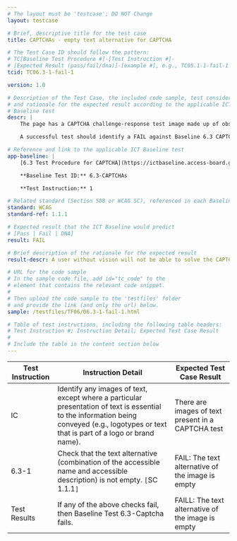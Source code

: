 ```yaml
---
# The layout must be 'testcase'; DO NOT Change
layout: testcase

# Brief, descriptive title for the test case
title: CAPTCHAs - empty text alternative for CAPTCHA

# The Test Case ID should follow the pattern:
# TC[Baseline Test Procedure #]-[Test Instruction #]-
# [Expected Result (pass/fail/dna)]-[example #], e.g., TC05.1-1-fail-1
tcid: TC06.3-1-fail-1

version: 1.0

# Description of the Test Case, the included code sample, test considerations,
# and rationale for the expected result according to the applicable ICT
# Baseline test
descr: |
    The page has a CAPTCHA challenge-response test image made up of obscured text characters.

    A successful test should identify a FAIL against Baseline 6.3 CAPTCHA.

# Reference and link to the applicable ICT Baseline test
app-baseline: |
    [6.3 Test Procedure for CAPTCHA](https://ictbaseline.access-board.gov/06Images/#63-test-procedure-for-captchas)

    **Baseline Test ID:** 6.3-CAPTCHAs

    **Test Instruction:** 1

# Related standard (Section 508 or WCAG SC), referenced in each Baseline procedure/step
standard: WCAG
standard-ref: 1.1.1

# Expected result that the ICT Baseline would predict
# [Pass | Fail | DNA]
result: FAIL

# Brief description of the rationale for the expected result
result-descr: A user without vision will not be able to solve the CAPTCHA because it has an empty text alternative

# URL for the code sample
# In the sample code file, add id="tc_code" to the
# element that contains the relevant code snippet.
#
# Then upload the code sample to the 'testfiles' folder
# and provide the link (and only the url) below.
sample: /testfiles/TF06/06.3-1-fail-1.html

# Table of test instructions, including the following table headers:
# Test Instruction #; Instruction Detail; Expected Test Case Result
#
# Include the table in the content section below
---
```

| Test Instruction | Instruction Detail | Expected Test Case Result |
|------------------|--------------------|---------------------------|
| IC | Identify any images of text, except where a particular presentation of text is essential to the information being conveyed (e.g., logotypes or text that is part of a logo or brand name). | There are images of text present in a CAPTCHA test |
| 6.3-1 | Check that the text alternative (combination of the accessible name and accessible description) is not empty. `[`SC 1.1.1`]` | FAIL: The text alternative of the image is empty |
| Test Results | If any of the above checks fail, then Baseline Test 6.3-Captcha fails. | FAILL: The text alternative of the image is empty |
